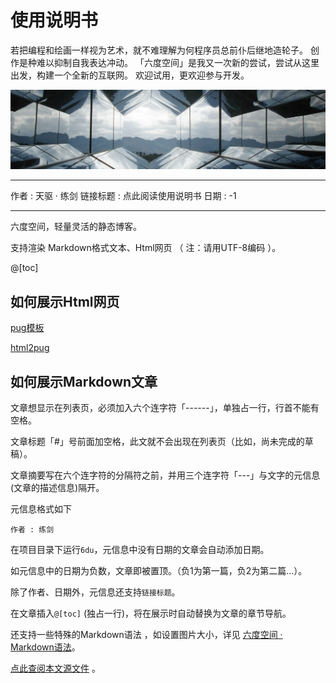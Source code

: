 # 使用说明书

若把编程和绘画一样视为艺术，就不难理解为何程序员总前仆后继地造轮子。
创作是种难以抑制自我表达冲动。
「六度空间」是我又一次新的尝试，尝试从这里出发，构建一个全新的互联网。
欢迎试用，更欢迎参与开发。

![](help.webp)

---

作者 : 天驱 · 练剑
链接标题 : 点此阅读使用说明书
日期 : -1

------


六度空间，轻量灵活的静态博客。

支持渲染 Markdown格式文本、Html网页 （ 注：请用UTF-8编码 ）。

@[toc]

## 如何展示Html网页

[pug模板](//pugjs.org/zh-cn)

[html2pug](//html-to-pug.com)

## 如何展示Markdown文章

文章想显示在列表页，必须加入六个连字符「------」，单独占一行，行首不能有空格。

文章标题「#」号前面加空格，此文就不会出现在列表页（比如，尚未完成的草稿）。

文章摘要写在六个连字符的分隔符之前，并用三个连字符「---」与文字的元信息(文章的描述信息)隔开。

元信息格式如下

```
作者 : 练剑
```

在项目目录下运行`6du`，元信息中没有日期的文章会自动添加日期。

如元信息中的日期为负数，文章即被置顶。（负1为第一篇，负2为第二篇…）。

除了作者、日期外，元信息还支持`链接标题`。

在文章插入`@[toc]` (独占一行)，将在展示时自动替换为文章的章节导航。

还支持一些特殊的Markdown语法 ，如设置图片大小，详见 [六度空间 · Markdown语法](/markdown)。


[点此查阅本文源文件](https://raw.githubusercontent.com/6du-space/sh/master/site/_/md/help.md) 。

